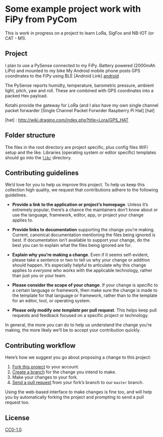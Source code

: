 # Some example project work with FiPy from PyCom

This is work in progress on a project to learn LoRa, SigFox and NB-IOT (or CAT - M1).

## Project

I plan to use a PySense connected to my FiPy.  Battery powered (2000mAh LiPo) and mounted to my bike
My Android mobile phone posts GPS coordinates to the FiPy using BLE  [Android Link] [android] 

The PySense reports humidty, temperature, barometric pressure, ambient light, pitch, yaw and roll.
These are combined with GPS coordinates into a packed Hex payload.

Kotahi provide the gateway for LoRa (and I also have my own single channel packet forwarder
[Single Channel Packet Forwrder Raspberry Pi Hat] [hat]

[android]: http://www.meowsbox.com/en/btgps
[hat] : http://wiki.dragino.com/index.php?title=Lora/GPS_HAT

## Folder structure

The files in the root directory are project specific, plus config files
WiFi setup and the like.  Libraries (operating system or editor specific) templates should go into the
[`lib/`](./lib) directory.

## Contributing guidelines

We’d love for you to help us improve this project. To help us keep this collection
high quality, we request that contributions adhere to the following guidelines.

- **Provide a link to the application or project’s homepage**. Unless it’s
  extremely popular, there’s a chance the maintainers don’t know about or use
  the language, framework, editor, app, or project your change applies to.

- **Provide links to documentation** supporting the change you’re making.
  Current, canonical documentation mentioning the files being ignored is best.
  If documentation isn’t available to support your change, do the best you can
  to explain what the files being ignored are for.

- **Explain why you’re making a change**. Even if it seems self-evident, please
  take a sentence or two to tell us why your change or addition should happen.
  It’s especially helpful to articulate why this change applies to *everyone*
  who works with the applicable technology, rather than just you or your team.

- **Please consider the scope of your change**. If your change is specific to a
  certain language or framework, then make sure the change is made to the
  template for that language or framework, rather than to the template for an
  editor, tool, or operating system.

- **Please only modify *one template* per pull request**. This helps keep pull
  requests and feedback focused on a specific project or technology.

In general, the more you can do to help us understand the change you’re making,
the more likely we’ll be to accept your contribution quickly.


## Contributing workflow

Here’s how we suggest you go about proposing a change to this project:

1. [Fork this project][fork] to your account.
2. [Create a branch][branch] for the change you intend to make.
3. Make your changes to your fork.
4. [Send a pull request][pr] from your fork’s branch to our `master` branch.

Using the web-based interface to make changes is fine too, and will help you
by automatically forking the project and prompting to send a pull request too.

[fork]: https://help.github.com/articles/fork-a-repo/
[branch]: https://help.github.com/articles/creating-and-deleting-branches-within-your-repository
[pr]: https://help.github.com/articles/using-pull-requests/

## License

[CC0-1.0](./LICENSE).
